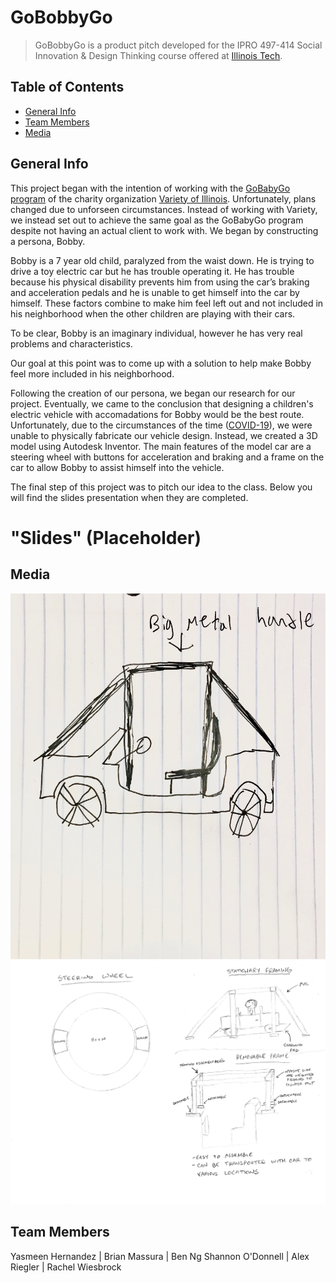 # GoBobbyGo
> GoBobbyGo is a product pitch developed for the IPRO 497-414 Social Innovation & Design Thinking course offered at [Illinois Tech](https://www.iit.edu/ "Illinois Institute of Technology").

## Table of Contents
* [General Info](#general-info)
* [Team Members](#team-members)
* [Media](#media)

## General Info
This project began with the intention of working with the [GoBabyGo program](https://sites.udel.edu/gobabygo/ "UD Mobility Technology | GoBabyGo!") of the charity organization [Variety of Illinois](https://www.varietyofillinois.org/ "Variety of Illinois"). Unfortunately, plans changed due to unforseen circumstances. Instead of working with Variety, we instead set out to achieve the same goal as the GoBabyGo program despite not having an actual client to work with. We began by constructing a persona, Bobby.

Bobby is a 7 year old child, paralyzed from the waist down. He is trying to drive a toy electric car but he has trouble operating it. He has trouble because his physical disability prevents him from using the car’s braking and acceleration pedals and he is unable to get himself into the car by himself. These factors combine to make him feel left out and not included in his neighborhood when the other children are playing with their cars.

To be clear, Bobby is an imaginary individual, however he has very real problems and characteristics.

Our goal at this point was to come up with a solution to help make Bobby feel more included in his neighborhood.

Following the creation of our persona, we began our research for our project. Eventually, we came to the conclusion that designing a children's electric vehicle with accomadations for Bobby would be the best route. Unfortunately, due to the circumstances of the time ([COVID-19](https://www.cdc.gov/coronavirus/2019-ncov/ "Coronavirus Disease 2019 (COVID-19) | CDC")), we were unable to physically fabricate our vehicle design. Instead, we created a 3D model using Autodesk Inventor. The main features of the model car are a steering wheel with buttons for acceleration and braking and a frame on the car to allow Bobby to assist himself into the vehicle.

The final step of this project was to pitch our idea to the class. Below you will find the slides presentation when they are completed.

# "Slides" (Placeholder) 

## Media
![Earliest draft of the vehicle design](./Images/Sketch00.jpg "Earlier sketch")
![Early draft of the vehicle design](./Images/Sketch01.png "Early sketch")

## Team Members
Yasmeen Hernandez | Brian Massura | Ben Ng
Shannon O'Donnell | Alex Riegler | Rachel Wiesbrock
